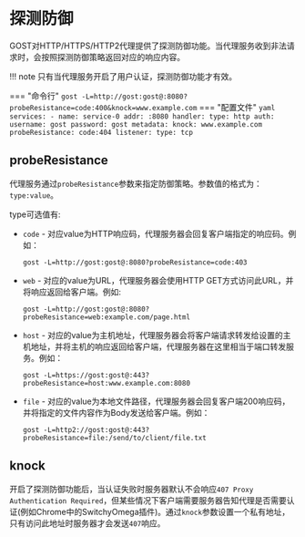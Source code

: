 # 探测防御

GOST对HTTP/HTTPS/HTTP2代理提供了探测防御功能。当代理服务收到非法请求时，会按照探测防御策略返回对应的响应内容。

!!! note
    只有当代理服务开启了用户认证，探测防御功能才有效。

=== "命令行"
    ```
    gost -L=http://gost:gost@:8080?probeResistance=code:400&knock=www.example.com
    ```
=== "配置文件"
    ```yaml
    services:
    - name: service-0
      addr: :8080
      handler:
        type: http
        auth:
          username: gost
          password: gost
        metadata:
          knock: www.example.com
          probeResistance: code:404
      listener:
        type: tcp
    ```
## probeResistance

代理服务通过`probeResistance`参数来指定防御策略。参数值的格式为：`type:value`。

type可选值有:

* `code` - 对应value为HTTP响应码，代理服务器会回复客户端指定的响应码。例如：
    ```
    gost -L=http://gost:gost@:8080?probeResistance=code:403
    ```

* `web` - 对应的value为URL，代理服务器会使用HTTP GET方式访问此URL，并将响应返回给客户端。例如: 
    ```
    gost -L=http://gost:gost@:8080?probeResistance=web:example.com/page.html
    ```

* `host` - 对应的value为主机地址，代理服务器会将客户端请求转发给设置的主机地址，并将主机的响应返回给客户端，代理服务器在这里相当于端口转发服务。例如：
	```
	gost -L=https://gost:gost@:443?probeResistance=host:www.example.com:8080
	```

* `file` - 对应的value为本地文件路径，代理服务器会回复客户端200响应码，并将指定的文件内容作为Body发送给客户端。例如：
	```
	gost -L=http2://gost:gost@:443?probeResistance=file:/send/to/client/file.txt
	```

## knock

开启了探测防御功能后，当认证失败时服务器默认不会响应`407 Proxy Authentication Required`，但某些情况下客户端需要服务器告知代理是否需要认证(例如Chrome中的SwitchyOmega插件)。通过`knock`参数设置一个私有地址，只有访问此地址时服务器才会发送`407`响应。